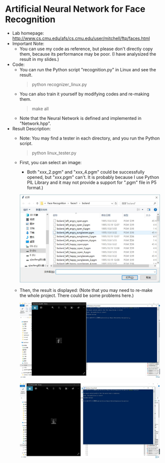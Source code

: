 # Artificial Neural Network for Face Recognition
- Lab homepage: http://www.cs.cmu.edu/afs/cs.cmu.edu/user/mitchell/ftp/faces.html
- Important Note: 
  - You can use my code as reference, but please don't directly copy them, because its performance may be poor. (I have analysized the result in my slides.)  
- Code:
  - You can run the Python script "recognition.py" in Linux and see the result.
    > python recognizer_linux.py
  - You can also train it yourself by modifying codes and re-making them.
    > make all
  - Note that the Neural Network is defined and implemented in "Network.hpp".
- Result Description:
  - Note: You may find a tester in each directory, and you run the Python script.
    > python linux_tester.py
  - First, you can select an image:
    - Both "xxx_2.pgm" and "xxx_4.pgm" could be successfully opened, but "xxx.pgm" can't. It is probably because I use Python PIL Library and it may not provide a support for ".pgm" file in P5 format.)
  
    ![image](https://github.com/qiaofengmarco/Artificial-Intelligence/raw/master/Lab1-Artificial%20Neural%20Network/Result%20Description/1.jpg)

  - Then, the result is displayed: (Note that you may need to re-make the whole project. There could be some problems here.)
  
    ![image](https://github.com/qiaofengmarco/Artificial-Intelligence/raw/master/Lab1-Artificial%20Neural%20Network/Result%20Description/2.jpg)

    ![image](https://github.com/qiaofengmarco/Artificial-Intelligence/raw/master/Lab1-Artificial%20Neural%20Network/Result%20Description/3.jpg)
